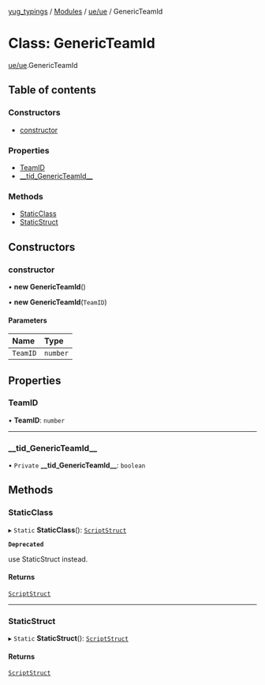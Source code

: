 [yug_typings](../README.md) / [Modules](../modules.md) / [ue/ue](../modules/ue_ue.md) / GenericTeamId

# Class: GenericTeamId

[ue/ue](../modules/ue_ue.md).GenericTeamId

## Table of contents

### Constructors

- [constructor](ue_ue.GenericTeamId.md#constructor)

### Properties

- [TeamID](ue_ue.GenericTeamId.md#teamid)
- [\_\_tid\_GenericTeamId\_\_](ue_ue.GenericTeamId.md#__tid_genericteamid__)

### Methods

- [StaticClass](ue_ue.GenericTeamId.md#staticclass)
- [StaticStruct](ue_ue.GenericTeamId.md#staticstruct)

## Constructors

### constructor

• **new GenericTeamId**()

• **new GenericTeamId**(`TeamID`)

#### Parameters

| Name | Type |
| :------ | :------ |
| `TeamID` | `number` |

## Properties

### TeamID

• **TeamID**: `number`

___

### \_\_tid\_GenericTeamId\_\_

• `Private` **\_\_tid\_GenericTeamId\_\_**: `boolean`

## Methods

### StaticClass

▸ `Static` **StaticClass**(): [`ScriptStruct`](ue_ue.ScriptStruct.md)

**`Deprecated`**

use StaticStruct instead.

#### Returns

[`ScriptStruct`](ue_ue.ScriptStruct.md)

___

### StaticStruct

▸ `Static` **StaticStruct**(): [`ScriptStruct`](ue_ue.ScriptStruct.md)

#### Returns

[`ScriptStruct`](ue_ue.ScriptStruct.md)
